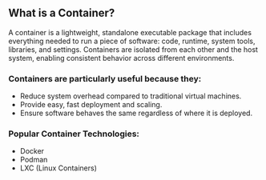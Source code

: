 ## What is a Container?

A container is a lightweight, standalone executable package that includes everything needed to run a piece of software: code, runtime, system tools, libraries, and settings. Containers are isolated from each other and the host system, enabling consistent behavior across different environments.

### Containers are particularly useful because they:

- Reduce system overhead compared to traditional virtual machines.
- Provide easy, fast deployment and scaling.
- Ensure software behaves the same regardless of where it is deployed.

### Popular Container Technologies:

- Docker
- Podman
- LXC (Linux Containers)